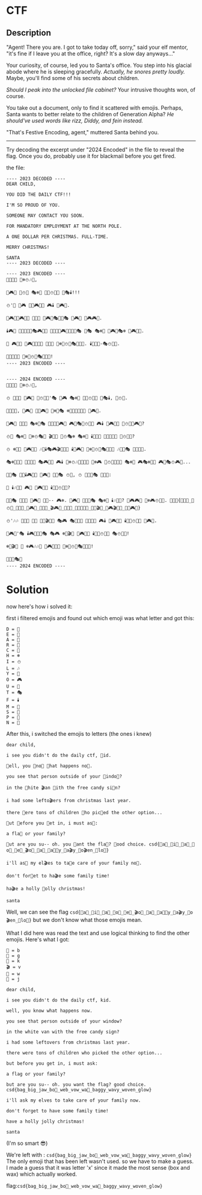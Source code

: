 
# CTF

## Description

"Agent! There you are. I got to take today off, sorry," said your elf mentor, "it's fine if I leave you at the office, right? It's a slow day anyways..."

Your curiosity, of course, led you to Santa's office. You step into his glacial abode where he is sleeping gracefully. _Actually, he snores pretty loudly._ Maybe, you'll find some of his secrets about children.

_Should I peak into the unlocked file cabinet?_ Your intrusive thoughts won, of course.

You take out a document, only to find it scattered with emojis. Perhaps, Santa wants to better relate to the children of Generation Alpha? _He should've used words like rizz, Diddy, and fein instead._

"That's Festive Encoding, agent," muttered Santa behind you.

---

Try decoding the excerpt under "2024 Encoded" in the file to reveal the flag. Once you do, probably use it for blackmail before you get fired.

the file:

```
---- 2023 DECODED ----
DEAR CHILD,

YOU DID THE DAILY CTF!!!

I'M SO PROUD OF YOU.

SOMEONE MAY CONTACT YOU SOON.

FOR MANDATORY EMPLOYMENT AT THE NORTH POLE.

A ONE DOLLAR PER CHRISTMAS. FULL-TIME.

MERRY CHRISTMAS!

SANTA
---- 2023 DECODED ----

---- 2023 ENCODED ----
🦌🔔🎅🎳 🎁❄️⛄🎶🦌,

🎤🎮🎨 🦌⛄🦌 🎭❄️🔔 🦌🎅⛄🎶🎤 🎁🎭🕯️!!!

⛄'🎵 🎰🎮 🎲🎳🎮🎨🦌 🎮🕯️ 🎤🎮🎨.

🎰🎮🎵🔔🎮🎸🔔 🎵🎅🎤 🎁🎮🎸🎭🎅🎁🎭 🎤🎮🎨 🎰🎮🎮🎸.

🕯️🎮🎳 🎵🎅🎸🦌🎅🎭🎮🎳🎤 🔔🎵🎲🎶🎮🎤🎵🔔🎸🎭 🎅🎭 🎭❄️🔔 🎸🎮🎳🎭❄️ 🎲🎮🎶🔔.

🎅 🎮🎸🔔 🦌🎮🎶🎶🎅🎳 🎲🔔🎳 🎁❄️🎳⛄🎰🎭🎵🎅🎰. 🕯️🎨🎶🎶-🎭⛄🎵🔔.

🎵🔔🎳🎳🎤 🎁❄️🎳⛄🎰🎭🎵🎅🎰!
---- 2023 ENCODED ----


---- 2024 ENCODED ----
🦌🔔🎅🎳 🎁❄️⛄🎶🦌,

⛄ 🎰🔔🔔 🎤🎮🎨 🦌⛄🦌🎸'🎭 🦌🎮 🎭❄️🔔 🦌🎅⛄🎶🎤 🎁🎭🕯️, 🎊⛄🦌.

🎥🔔🎶🎶, 🎤🎮🎨 🎊🎸🎮🎥 🎥❄️🎅🎭 ❄️🎅🎲🎲🔔🎸🎰 🎸🎮🎥.

🎤🎮🎨 🎰🔔🔔 🎭❄️🎅🎭 🎲🔔🎳🎰🎮🎸 🎮🎨🎭🎰⛄🦌🔔 🎮🕯️ 🎤🎮🎨🎳 🎥⛄🎸🦌🎮🎥?

⛄🎸 🎭❄️🔔 🎥❄️⛄🎭🔔 🎬🎅🎸 🎥⛄🎭❄️ 🎭❄️🔔 🕯️🎳🔔🔔 🎁🎅🎸🦌🎤 🎰⛄🎉🎸?

⛄ ❄️🎅🦌 🎰🎮🎵🔔 🎶🔔🕯️🎭🎮🎬🔔🎳🎰 🕯️🎳🎮🎵 🎁❄️🎳⛄🎰🎭🎵🎅🎰 🎶🎅🎰🎭 🎤🔔🎅🎳.

🎭❄️🔔🎳🔔 🎥🔔🎳🔔 🎭🎮🎸🎰 🎮🕯️ 🎁❄️⛄🎶🦌🎳🔔🎸 🎥❄️🎮 🎲⛄🎁🎊🔔🦌 🎭❄️🔔 🎮🎭❄️🔔🎳 🎮🎲🎭⛄🎮🎸...

🎄🎨🎭 🎄🔔🕯️🎮🎳🔔 🎤🎮🎨 🎉🔔🎭 ⛄🎸, ⛄ 🎵🎨🎰🎭 🎅🎰🎊:

🎅 🕯️🎶🎅🎉 🎮🎳 🎤🎮🎨🎳 🕯️🎅🎵⛄🎶🎤?

🎄🎨🎭 🎅🎳🔔 🎤🎮🎨 🎰🎨-- 🎮❄️. 🎤🎮🎨 🎥🎅🎸🎭 🎭❄️🔔 🕯️🎶🎅🎉? 🎉🎮🎮🦌 🎁❄️🎮⛄🎁🔔. 🎁🎰🦌{🎄🎅🎉_🎄⛄🎉_🌟🎅🎥_🎄🎮🎦_🎥🔔🎄_🎬🎮🎥_🎥🎅🎦_🎄🎅🎉🎉🎤_🎥🎅🎬🎤_🎥🎮🎬🔔🎸_🎉🎶🎮🎥}

⛄'🎶🎶 🎅🎰🎊 🎵🎤 🔔🎶🎬🔔🎰 🎭🎮 🎭🎅🎊🔔 🎁🎅🎳🔔 🎮🕯️ 🎤🎮🎨🎳 🕯️🎅🎵⛄🎶🎤 🎸🎮🎥.

🦌🎮🎸'🎭 🕯️🎮🎳🎉🔔🎭 🎭🎮 ❄️🎅🎬🔔 🎰🎮🎵🔔 🕯️🎅🎵⛄🎶🎤 🎭⛄🎵🔔!

❄️🎅🎬🔔 🎅 ❄️🎮🎶🎶🎤 🌟🎮🎶🎶🎤 🎁❄️🎳⛄🎰🎭🎵🎅🎰!

🎰🎅🎸🎭🎅
---- 2024 ENCODED ----

```

# Solution

now here's how i solved it:

first i filtered emojis and found out which emoji was what letter and got this:
```
D = 🦌
E = 🔔
A = 🎅
R = 🎳
C = 🎁
H = ❄️
I = ⛄
L = 🎶
Y = 🎤
O = 🎮
U = 🎨 
T = 🎭
F = 🕯️
M = 🎵 
S = 🎰
P = 🎲
N = 🎸
```

After this, i switched the emojis to letters (the ones i knew)

```
dear child,

i see you didn't do the daily ctf, 🎊id.

🎥ell, you 🎊no🎥 🎥hat happens no🎥.

you see that person outside of your 🎥indo🎥?

in the 🎥hite 🎬an 🎥ith the free candy si🎉n?

i had some lefto🎬ers from christmas last year.

there 🎥ere tons of children 🎥ho pic🎊ed the other option...

🎄ut 🎄efore you 🎉et in, i must as🎊:

a fla🎉 or your family?

🎄ut are you su-- oh. you 🎥ant the fla🎉? 🎉ood choice. csd{🎄a🎉_🎄i🎉_🌟a🎥_🎄o🎦_🎥e🎄_🎬o🎥_🎥a🎦_🎄a🎉🎉y_🎥a🎬y_🎥o🎬en_🎉lo🎥}

i'll as🎊 my el🎬es to ta🎊e care of your family no🎥.

don't for🎉et to ha🎬e some family time!

ha🎬e a holly 🌟olly christmas!

santa
```

Well, we can see the flag `csd{🎄a🎉_🎄i🎉_🌟a🎥_🎄o🎦_🎥e🎄_🎬o🎥_🎥a🎦_🎄a🎉🎉y_🎥a🎬y_🎥o🎬en_🎉lo🎥}` but we don't know what those emojis mean. 

What I did here was read the text and use logical thinking to find the other emojis. Here's what I got:

```
🎄 = b
🎉 = g
🎊 = k
🎬 = v
🎥 = w
🌟 = j

dear child,

i see you didn't do the daily ctf, kid.

well, you know what happens now.

you see that person outside of your window?

in the white van with the free candy sign?

i had some leftovers from christmas last year.

there were tons of children who picked the other option...

but before you get in, i must ask:

a flag or your family?

but are you su-- oh. you want the flag? good choice. csd{bag_big_jaw_bo🎦_web_vow_wa🎦_baggy_wavy_woven_glow}

i'll ask my elves to take care of your family now.

don't forget to have some family time!

have a holly jolly christmas!

santa

```

(I'm so smart 😎)

We're left with : `csd{bag_big_jaw_bo🎦_web_vow_wa🎦_baggy_wavy_woven_glow}`
The only emoji that has been left wasn't used. so we have to make a guess. I made a guess that it was letter 'x' since it made the most sense (box and wax) which actually worked.

flag:`csd{bag_big_jaw_bo🎦_web_vow_wa🎦_baggy_wavy_woven_glow}`
